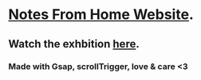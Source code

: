 

# [Notes From Home Website](https://www.notesfromhome.art).

## Watch the exhbition [here](https://www.notesfromhome.art).

### Made with Gsap, scrollTrigger, love & care <3
